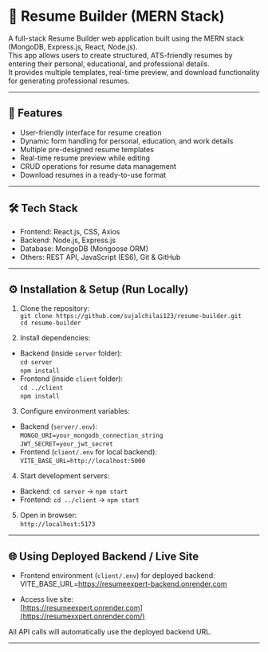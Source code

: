 # 📄 Resume Builder (MERN Stack)

A full-stack Resume Builder web application built using the MERN stack (MongoDB, Express.js, React, Node.js).  
This app allows users to create structured, ATS-friendly resumes by entering their personal, educational, and professional details.  
It provides multiple templates, real-time preview, and download functionality for generating professional resumes.

---

## 🚀 Features

- User-friendly interface for resume creation  
- Dynamic form handling for personal, education, and work details  
- Multiple pre-designed resume templates  
- Real-time resume preview while editing  
- CRUD operations for resume data management  
- Download resumes in a ready-to-use format  

---

## 🛠️ Tech Stack

- Frontend: React.js, CSS, Axios  
- Backend: Node.js, Express.js  
- Database: MongoDB (Mongoose ORM)  
- Others: REST API, JavaScript (ES6), Git & GitHub  

---

## ⚙️ Installation & Setup (Run Locally)

1. Clone the repository:  
`git clone https://github.com/sujalchilai123/resume-builder.git`  
`cd resume-builder`

2. Install dependencies:  
- Backend (inside `server` folder):  
`cd server`  
`npm install`  
- Frontend (inside `client` folder):  
`cd ../client`  
`npm install`

3. Configure environment variables:  
- Backend (`server/.env`):  
`MONGO_URI=your_mongodb_connection_string`  
`JWT_SECRET=your_jwt_secret`  
- Frontend (`client/.env` for local backend):  
`VITE_BASE_URL=http://localhost:5000`

4. Start development servers:  
- Backend: `cd server` → `npm start`  
- Frontend: `cd ../client` → `npm start`

5. Open in browser:  
`http://localhost:5173`

---

## 🌐 Using Deployed Backend / Live Site

- Frontend environment (`client/.env`) for deployed backend:  
VITE_BASE_URL=https://resumeexpert-backend.onrender.com

- Access live site:  
[https://resumeexpert.onrender.com](https://resumexxpert.onrender.com/)

All API calls will automatically use the deployed backend URL.

---



